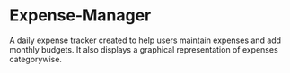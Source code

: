 # Expense-Manager
A daily expense tracker created to help users maintain expenses and add monthly budgets. It also displays a graphical representation of expenses categorywise. 
